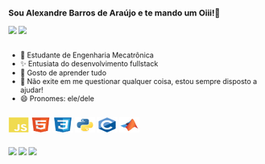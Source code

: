 ### Sou Alexandre Barros de Araújo e te mando um Oiii!🥰
<link rel="stylesheet" href="https://cdn.jsdelivr.net/gh/devicons/devicon@v2.12.0/devicon.min.css">



<div> 
  <a href="https://www.linkedin.com/in/alexandre-barros-512405204/"></a>
  <img height="180em" src="https://github-readme-stats.vercel.app/api?username=XandeBarros&show_icons=true&theme=dark&include_all_commits=true&count_private=true"/>
  <img height="180em" src="https://github-readme-stats.vercel.app/api/top-langs/?username=XandeBarros&layout=compact&langs_count=7&theme=dark"/>
</div>

##

- 🌱 Estudante de Engenharia Mecatrônica
- ✨ Entusiata do desenvolvimento fullstack
- 📖 Gosto de aprender tudo
- 💬 Não exite em me questionar qualquer coisa, estou sempre disposto a ajudar!
- 😄 Pronomes: ele/dele

##

<div style="display: inline_block">
  <img align="center" alt="Alexande-JavaScript" height="30" width="40" src="https://raw.githubusercontent.com/devicons/devicon/master/icons/javascript/javascript-plain.svg">
  <img align="center" alt="Alexandre-HTML" height="30" width="40" src="https://raw.githubusercontent.com/devicons/devicon/master/icons/html5/html5-original.svg">
  <img align="center" alt="Alexandre-CSS" height="30" width="40" src="https://raw.githubusercontent.com/devicons/devicon/master/icons/css3/css3-original.svg">
  <img align="center" alt="Alexandre-Python" height="30" width="40" src="https://raw.githubusercontent.com/devicons/devicon/master/icons/python/python-original.svg">
  <img align="center" alt="Alexandre-C" height="30" width="40" src="https://raw.githubusercontent.com/devicons/devicon/master/icons/c/c-original.svg">
  <img align="center" alt="Alexandre-Matlab" height="30" width="40" src="https://raw.githubusercontent.com/devicons/devicon/master/icons/matlab/matlab-original.svg">
</div>

##

<div> 
  <a href="https://instagram.com/xande.idk" target="_blank"><img src="https://img.shields.io/badge/-Instagram-%23E4405F?style=for-the-badge&logo=instagram&logoColor=white" target="_blank"></a>
  <a href = "mailto:barrosalex6@gmail.com"><img src="https://img.shields.io/badge/-Gmail-%23333?style=for-the-badge&logo=gmail&logoColor=white" target="_blank"></a>
  <a href="https://www.linkedin.com/in/alexandre-barros-512405204" target="_blank"><img src="https://img.shields.io/badge/-LinkedIn-%230077B5?style=for-the-badge&logo=linkedin&logoColor=white" target="_blank"></a> 
 
